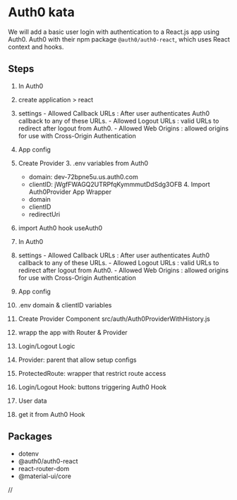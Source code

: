 # Auth0 kata
We will add a basic user login with authentication to a React.js app using Auth0. Auth0 with their npm package `@auth0/auth0-react`, which uses React context and hooks.



## Steps
1. In Auth0
  1. create application > react
  2. settings
    - Allowed Callback URLs : After user authenticates Auth0 callback to any of these URLs.
    - Allowed Logout URLs : valid URLs to redirect after logout from Auth0.
    - Allowed Web Origins : allowed origins for use with Cross-Origin Authentication

2. App config
  1. Create Provider
    3. .env variables from Auth0
      - domain: dev-72bpne5u.us.auth0.com
      - clientID: jWgfFWAGQ2UTRPfqKymmmutDdSdg3OFB
    4. Import Auth0Provider App Wrapper
      - domain
      - clientID
      - redirectUri
  5. import Auth0 hook useAuth0


1. In Auth0
  1. settings
    - Allowed Callback URLs : After user authenticates Auth0 callback to any of these URLs.
    - Allowed Logout URLs : valid URLs to redirect after logout from Auth0.
    - Allowed Web Origins : allowed origins for use with Cross-Origin Authentication

2. App config
  1. .env domain & clientID variables
  2. Create Provider Component src/auth/Auth0ProviderWithHistory.js
  3. wrapp the app with Router & Provider

3. Login/Logout Logic
  1. Provider: parent that allow setup configs
  2. ProtectedRoute: wrapper that restrict route access
  3. Login/Logout Hook: buttons triggering Auth0 Hook

4. User data
  1. get it from Auth0 Hook



## Packages
* dotenv
* @auth0/auth0-react
* react-router-dom
* @material-ui/core


















//
